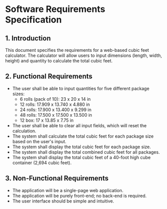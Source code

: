 # Software Requirements Specification

## 1. Introduction

This document specifies the requirements for a web-based cubic feet calculator. The calculator will allow users to input dimensions (length, width, height) and quantity to calculate the total cubic feet.

## 2. Functional Requirements

*   The user shall be able to input quantities for five different package sizes:
    *   6 rolls (pack of 10): 23 x 20 x 14 in
    *   12 rolls: 17.909 x 13.740 x 4.880 in
    *   24 rolls: 17.900 x 13.400 x 9.299 in
    *   48 rolls: 17.500 x 17.500 x 13.500 in
    *   12 box: 17 x 13.85 x 7.75 in
*   The user shall be able to clear all input fields, which will reset the calculation.
*   The system shall calculate the total cubic feet for each package size based on the user's input.
*   The system shall display the total cubic feet for each package size.
*   The system shall display the total combined cubic feet for all packages.
*   The system shall display the total cubic feet of a 40-foot high cube container (2,694 cubic feet).

## 3. Non-Functional Requirements

*   The application will be a single-page web application.
*   The application will be purely front-end; no back-end is required.
*   The user interface should be simple and intuitive.
